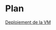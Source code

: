 # Plan
[Deploiement de la VM](https://github.com/hugo-esquer/NexusVirtualis/tree/main/JOB4%20-%20ESXI/Deploiement%20VM)

